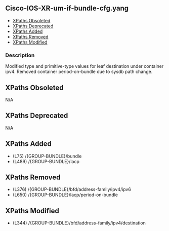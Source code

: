 ## Cisco-IOS-XR-um-if-bundle-cfg.yang

- [XPaths Obsoleted](#xpaths-obsoleted)
- [XPaths Deprecated](#xpaths-deprecated)
- [XPaths Added](#xpaths-added)
- [XPaths Removed](#xpaths-removed)
- [XPaths Modified](#xpaths-modified)

### Description

Modified type and primitive-type values for leaf destination under container ipv4. Removed container period-on-bundle due to sysdb path change.

## XPaths Obsoleted

N/A

## XPaths Deprecated

N/A

## XPaths Added

- (L75)	/{GROUP-BUNDLE}/bundle
- (L489)	/{GROUP-BUNDLE}/lacp

## XPaths Removed

- (L376)	/{GROUP-BUNDLE}/bfd/address-family/ipv4/ipv6
- (L650)	/{GROUP-BUNDLE}/lacp/period-on-bundle

## XPaths Modified

- (L344)	/{GROUP-BUNDLE}/bfd/address-family/ipv4/destination

